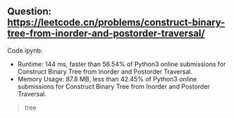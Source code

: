 ## Question: https://leetcode.cn/problems/construct-binary-tree-from-inorder-and-postorder-traversal/

Code.ipynb:
* Runtime: 144 ms, faster than 56.54% of Python3 online submissions for Construct Binary Tree from Inorder and Postorder Traversal.
* Memory Usage: 87.8 MB, less than 42.45% of Python3 online submissions for Construct Binary Tree from Inorder and Postorder Traversal.
> tree
